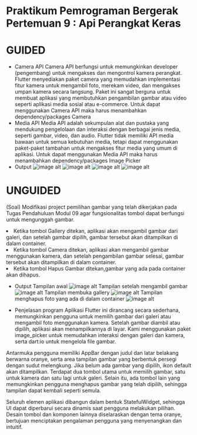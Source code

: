 # Praktikum Pemrograman Bergerak Pertemuan 9 : Api Perangkat Keras

# GUIDED
- Camera API
Camera API berfungsi untuk memungkinkan developer (pengembang) untuk mengakses dan mengontrol kamera perangkat. Flutter menyediakan paket camera yang memudahkan implementasi fitur kamera untuk mengambil foto, merekam video, dan mengakses umpan kamera secara langsung. Paket ini sangat berguna untuk membuat aplikasi yang membutuhkan pengambilan gambar atau video seperti aplikasi media sosial atau e-commerce. Untuk dapat menggunakan Camera API maka harus menambahkan dependency/packages Camera 
- Media API
Media API adalah sekumpulan alat dan pustaka yang mendukung pengelolaan dan interaksi dengan berbagai jenis media, seperti gambar, video, dan audio. Flutter tidak memiliki API media bawaan untuk semua kebutuhan media, tetapi dapat menggunakan paket-paket tambahan untuk mengakses fitur media yang 
umum di aplikasi. Untuk dapat menggunakan Media API maka harus menambahkan dependency/packages Image Picker
- Output
![image alt](https://github.com/chairulanam1605/Praktikum_PPB/blob/main/output9_guided1.jpg)
![image alt](https://github.com/chairulanam1605/Praktikum_PPB/blob/main/output9_guided2.jpg)
![image alt](https://github.com/chairulanam1605/Praktikum_PPB/blob/main/output9_guided3.jpg)
![image alt](https://github.com/chairulanam1605/Praktikum_PPB/blob/main/output9_guided4.jpg)
# UNGUIDED
(Soal) Modifikasi project pemilihan gambar yang telah dikerjakan pada Tugas Pendahuluan Modul 09 agar fungsionalitas tombol dapat berfungsi untuk mengunggah gambar.
<li> Ketika tombol Gallery ditekan, aplikasi akan mengambil gambar dari galeri, dan setelah gambar dipilih, gambar tersebut akan ditampilkan di dalam container.  
<li> Ketika tombol Camera ditekan, aplikasi akan mengambil gambar menggunakan kamera, dan setelah pengambilan gambar selesai, gambar tersebut akan ditampilkan di dalam container.  
<li> Ketika tombol Hapus Gambar ditekan,gambar yang ada pada container akan dihapus.

- Output
Tampilan awal
![image alt](https://github.com/chairulanam1605/Praktikum_PPB/blob/main/output9_unguided1.jpg)
Tampilan setelah mengambil gambar
![image alt](https://github.com/chairulanam1605/Praktikum_PPB/blob/main/output9_unguided2.jpg)
Tampilan membuka gallery
![image alt](https://github.com/chairulanam1605/Praktikum_PPB/blob/main/output9_unguided3.jpg)
Tampilan menghapus foto yang ada di dalam container
![image alt](https://github.com/chairulanam1605/Praktikum_PPB/blob/main/output9_unguided4.jpg)

- Penjelasan program
Aplikasi Flutter ini dirancang secara sederhana, memungkinkan pengguna untuk memilih gambar dari galeri atau mengambil foto menggunakan kamera. Setelah gambar diambil atau dipilih, aplikasi akan menampilkannya di layar. Kami menggunakan paket image_picker untuk memudahkan interaksi dengan galeri dan kamera, serta dart:io untuk mengelola file gambar.

Antarmuka pengguna memiliki AppBar dengan judul dan latar belakang berwarna oranye, serta area tampilan gambar yang berbentuk persegi dengan sudut melengkung. Jika belum ada gambar yang dipilih, ikon default akan ditampilkan. Terdapat dua tombol utama untuk memilih gambar, satu untuk kamera dan satu lagi untuk galeri. Selain itu, ada tombol lain yang memungkinkan pengguna menghapus gambar yang telah dipilih, sehingga tampilan dapat kembali seperti semula.

Seluruh elemen aplikasi dibangun dalam bentuk StatefulWidget, sehingga UI dapat diperbarui secara dinamis saat pengguna melakukan pilihan. Desain tombol dan komponen lainnya diselaraskan dengan tema oranye, bertujuan menciptakan pengalaman pengguna yang menyenangkan dan intuitif.
